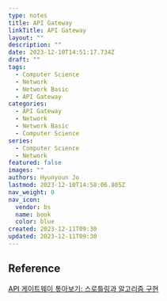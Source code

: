 ```yaml
---
type: notes
title: API Gateway
linkTitle: API Gateway
layout: ""
description: ""
date: 2023-12-10T14:51:17.734Z
draft: ""
tags:
  - Computer Science
  - Network
  - Network Basic
  - API Gateway
categories:
  - API Gateway
  - Network
  - Network Basic
  - Computer Science
series:
  - Computer Science
  - Network
featured: false
images: ""
authors: Hyunyoun Jo
lastmod: 2023-12-10T14:58:06.805Z
nav_weight: 0
nav_icon:
  vendor: bs
  name: book
  color: blue
created: 2023-12-11T09:30
updated: 2023-12-11T09:30
---
```


## Reference

[API 게이트웨이 톺아보기: 스로틀링과 알고리즘 구현](https://yozm.wishket.com/magazine/detail/1900/)
